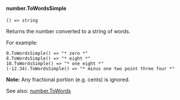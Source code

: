 #### number.ToWordsSimple

``` suneido
() => string
```

Returns the number converted to a string of words.

For example:

``` suneido
0.ToWordsSimple() => "* zero *"
8.ToWordsSimple() => "* eight *"
18.ToWordsSimple() => "* one eight *"
(-12.34).ToWordsSimple() => "* minus one two point three four *"
```

**Note:** Any fractional portion (e.g. cents) is ignored.

See also:
[number.ToWords](<number.ToWords.md>)